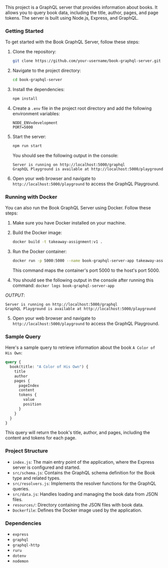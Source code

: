 This project is a GraphQL server that provides information about books. It allows you to query book data, including the title, author, pages, and page tokens. The server is built using Node.js, Express, and GraphQL.

### Getting Started

To get started with the Book GraphQL Server, follow these steps:

1. Clone the repository:

   ```bash
   git clone https://github.com/your-username/book-graphql-server.git
   ```

2. Navigate to the project directory:

   ```bash
   cd book-graphql-server
   ```

3. Install the dependencies:

   ```bash
   npm install
   ```

4. Create a `.env` file in the project root directory and add the following environment variables:

   ```
   NODE_ENV=development
   PORT=5000
   ```

5. Start the server:

   ```bash
   npm run start
   ```

   You should see the following output in the console:

   ```
   Server is running on http://localhost:5000/graphql
   GraphQL Playground is available at http://localhost:5000/playground
   ```

6. Open your web browser and navigate to `http://localhost:5000/playground` to access the GraphQL Playground.

### Running with Docker

You can also run the Book GraphQL Server using Docker. Follow these steps:

1. Make sure you have Docker installed on your machine.

2. Build the Docker image:

   ```bash
   docker build -t takeaway-assignment:v1 .
   ```

3. Run the Docker container:

   ```bash
   docker run -p 5000:5000 --name book-graphql-server-app takeaway-assignment:v1 -d
   ```

   This command maps the container's port 5000 to the host's port 5000.

4. You should see the following output in the console after running this command:
   `docker logs book-graphql-server-app`

  *OUTPUT*:
   ```
   Server is running on http://localhost:5000/graphql
   GraphQL Playground is available at http://localhost:5000/playground
   ```

5. Open your web browser and navigate to `http://localhost:5000/playground` to access the GraphQL Playground.

### Sample Query

Here's a sample query to retrieve information about the book `A Color of His Own`:

```graphql
query {
  book(title: "A Color of His Own") {
    title
    author
    pages {
      pageIndex
      content
      tokens {
        value
        position
      }
    }
  }
}
```

This query will return the book's title, author, and pages, including the content and tokens for each page.

### Project Structure

- `index.js`: The main entry point of the application, where the Express server is configured and started.
- `src/schema.js`: Contains the GraphQL schema definition for the Book type and related types.
- `src/resolvers.js`: Implements the resolver functions for the GraphQL queries.
- `src/data.js`: Handles loading and managing the book data from JSON files.
- `resources/`: Directory containing the JSON files with book data.
- `Dockerfile`: Defines the Docker image used by the application.

### Dependencies

- `express`
- `graphql`
- `graphql-http`
- `ruru`
- `dotenv`
- `nodemon`


